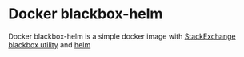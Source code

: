 # Docker blackbox-helm

Docker blackbox-helm is a simple docker image with [StackExchange blackbox utility][blackbox-repo] and [helm][helm-url]

[helm-url]: https://helm.sh
[blackbox-repo]: https://github.com/StackExchange/blackbox
